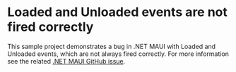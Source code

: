 # Loaded and Unloaded events are not fired correctly

This sample project demonstrates a bug in .NET MAUI with Loaded and Unloaded events, which are not always fired correctly. For more information see the related [.NET MAUI GitHub issue](https://github.com/dotnet/maui/issues/13245).